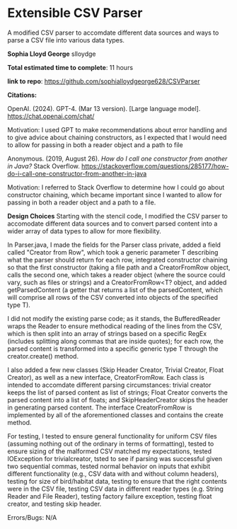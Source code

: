 # Extensible CSV Parser 
A modified CSV parser to accomdate different data sources and ways to parse a CSV file into various data types. 

**Sophia Lloyd George**
slloydge 

**Total estimated time to complete**: 11 hours 

**link to repo**: https://github.com/sophialloydgeorge628/CSVParser

**Citations:**

OpenAI. (2024). GPT-4. (Mar 13 version). [Large language model]. https://chat.openai.com/chat/

Motivation: I used GPT to make recommendations about error handling and to give advice about chaining constructors, as I expected that I would need to allow for passing in both a reader object and a path to file 

Anonymous. (2019, August 26). *How do I call one constructor from another in Java?* Stack Overflow. https://stackoverflow.com/questions/285177/how-do-i-call-one-constructor-from-another-in-java

Motivation: I referred to Stack Overflow to determine how I could go about constructor chaining, which became important since I wanted to allow for passing in both a reader object and a path to a file. 

**Design Choices** 
Starting with the stencil code, I modified the CSV parser to accomodate different data sources and to convert parsed content into a wider array of data types to allow for more flexibility.

 In Parser.java, I made the fields for the Parser class private, added a field called "Creator from Row<T>", which took a generic parameter T describing what the parser should return for each row, integrated constructor chaining so that the first constructor (taking a file path and a CreatorFromRow<T> object, calls the second one, which takes a reader object (where the source could vary, such as files or strings) and a CreatorFromRow<T? object, and added getParsedContent (a getter that returns a list of the parsedContent, which will comprise all rows of the CSV converted into objects of the specified type T). 

I did not modify the existing parse code; as it stands, the BufferedReader wraps the Reader to ensure methodical reading of the lines from the CSV, which is then split into an array of strings based on a specific RegEx (includes splitting along commas that are inside quotes); for each row, the parsed content is transformed into a specific generic type T through the creator.create() method. 

I also added a few new classes (Skip Header Creator, Trivial Creator, Float Creator), as well as a new interface, CreatorFromRow. Each class is intended to accomdate different parsing circumstances: trivial creator keeps the list of parsed content as list of strings; Float Creator converts the parsed content into a list of floats; and SkipHeaderCreator skips the header in generating parsed content. The interface CreatorFromRow is implemented by all of the aforementioned classes and contains the create method. 

For testing, I tested to ensure general functionality for uniform CSV files (assuming nothing out of the ordinary in terms of formatting), tested to ensure sizing of the malformed CSV matched my expectations, tested IOException for trivialcreator, tsted to see if parsing was successful given two sequential commas, tested normal behavior on inputs that exhibit different functionality (e.g., CSV data with and without column headers), testing for size of bird/habitat data, testing to ensure that the right contents were in the CSV file, testing CSV data in different reader types (e.g. String Reader and File Reader), testing factory failure exception, testing float creator, and testing skip header. 

Errors/Bugs: N/A 


